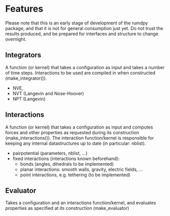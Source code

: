 Features
========

Please note that this is an early stage of development of the rumdpy package,
and that it is not for general consumption just yet. 
Do not trust the results produced, 
and be prepared for interfaces and structure to change overnight.

Integrators
-----------

A function (or kernel) that takes a configuration as input and takes a number of time steps. Interactions to be used are compiled in when constructed (make_integrator()).
- NVE,
- NVT (Langevin and Nose-Hoover)
- NPT (Langevin)

Interactions
------------

A function (or kernel) that takes a configuration as input and computes forces and other properties as requested during its construction (make_interactions()). 
The interaction function/kernel is responsible for keeping any internal datastructures up to date (in particular: nblist). 
- pairpotential (parameters, nblist, ...)
- fixed interactions (interactions known beforehand): 
  - bonds (angles, dihedrals to be implemented)
  - planar interactions: smooth walls, gravity, electric fields, ...
  - point interactions, e.g. tethering (to be implemented)

Evaluator
---------

Takes a configuration and an interactions function/kernel, and evaluates properties as specified at its construction (make_evaluator)
